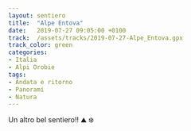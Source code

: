```yaml
---
layout: sentiero
title:  "Alpe Entova"
date:   2019-07-27 09:05:00 +0100
track:  /assets/tracks/2019-07-27-Alpe_Entova.gpx
track_color: green
categories:
- Italia
- Alpi Orobie
tags:
- Andata e ritorno
- Panorami
- Natura
---
```


Un altro bel sentiero!! :mountain: :snowflake: